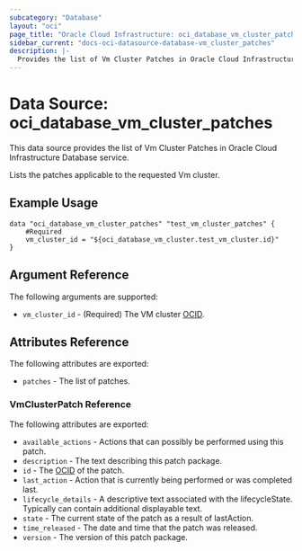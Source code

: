 ```yaml
---
subcategory: "Database"
layout: "oci"
page_title: "Oracle Cloud Infrastructure: oci_database_vm_cluster_patches"
sidebar_current: "docs-oci-datasource-database-vm_cluster_patches"
description: |-
  Provides the list of Vm Cluster Patches in Oracle Cloud Infrastructure Database service
---
```


# Data Source: oci_database_vm_cluster_patches
This data source provides the list of Vm Cluster Patches in Oracle Cloud Infrastructure Database service.

Lists the patches applicable to the requested Vm cluster.


## Example Usage

```hcl
data "oci_database_vm_cluster_patches" "test_vm_cluster_patches" {
	#Required
	vm_cluster_id = "${oci_database_vm_cluster.test_vm_cluster.id}"
}
```

## Argument Reference

The following arguments are supported:

* `vm_cluster_id` - (Required) The VM cluster [OCID](https://docs.cloud.oracle.com/iaas/Content/General/Concepts/identifiers.htm).


## Attributes Reference

The following attributes are exported:

* `patches` - The list of patches.

### VmClusterPatch Reference

The following attributes are exported:

* `available_actions` - Actions that can possibly be performed using this patch.
* `description` - The text describing this patch package.
* `id` - The [OCID](https://docs.cloud.oracle.com/iaas/Content/General/Concepts/identifiers.htm) of the patch.
* `last_action` - Action that is currently being performed or was completed last.
* `lifecycle_details` - A descriptive text associated with the lifecycleState. Typically can contain additional displayable text. 
* `state` - The current state of the patch as a result of lastAction.
* `time_released` - The date and time that the patch was released.
* `version` - The version of this patch package.


